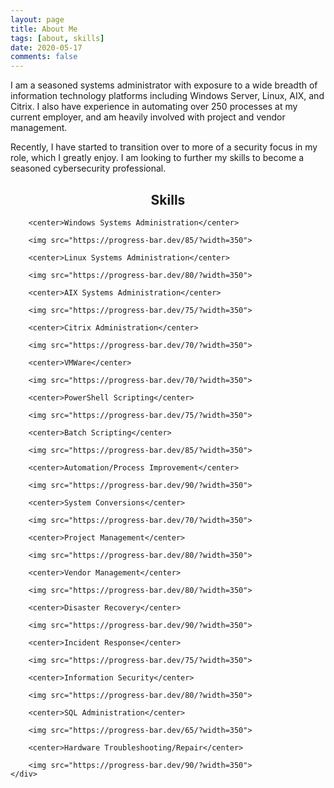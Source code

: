 ```yaml
---
layout: page
title: About Me
tags: [about, skills]
date: 2020-05-17
comments: false
---
```

I am a seasoned systems administrator with exposure to a wide breadth of information technology platforms including Windows Server, Linux, AIX, and Citrix. I also have experience in automating over 250 processes at my current employer, and am heavily involved with project and vendor management.

Recently, I have started to transition over to more of a security focus in my role, which I greatly enjoy. I am looking to further my skills to become a seasoned cybersecurity professional.

## <center>Skills</center>

<section>
    <div class="col">
    
        <center>Windows Systems Administration</center>

        <img src="https://progress-bar.dev/85/?width=350">

        <center>Linux Systems Administration</center>

        <img src="https://progress-bar.dev/80/?width=350">

        <center>AIX Systems Administration</center>

        <img src="https://progress-bar.dev/75/?width=350">

        <center>Citrix Administration</center>

        <img src="https://progress-bar.dev/70/?width=350">

        <center>VMWare</center>

        <img src="https://progress-bar.dev/70/?width=350">

        <center>PowerShell Scripting</center>

        <img src="https://progress-bar.dev/75/?width=350">

        <center>Batch Scripting</center>

        <img src="https://progress-bar.dev/85/?width=350">

        <center>Automation/Process Improvement</center>

        <img src="https://progress-bar.dev/90/?width=350">

        <center>System Conversions</center>

        <img src="https://progress-bar.dev/70/?width=350">

        <center>Project Management</center>

        <img src="https://progress-bar.dev/80/?width=350">

        <center>Vendor Management</center>

        <img src="https://progress-bar.dev/80/?width=350">

        <center>Disaster Recovery</center>

        <img src="https://progress-bar.dev/90/?width=350">

        <center>Incident Response</center>

        <img src="https://progress-bar.dev/75/?width=350">

        <center>Information Security</center>

        <img src="https://progress-bar.dev/80/?width=350">

        <center>SQL Administration</center>

        <img src="https://progress-bar.dev/65/?width=350">

        <center>Hardware Troubleshooting/Repair</center>

        <img src="https://progress-bar.dev/90/?width=350">
    </div>
</section>


